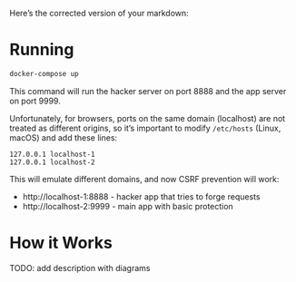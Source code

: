 Here’s the corrected version of your markdown:

# Running

```bash
docker-compose up
```

This command will run the hacker server on port 8888 and the app server on port 9999.

Unfortunately, for browsers, ports on the same domain (localhost) are not treated as different origins, so it’s important to modify `/etc/hosts` (Linux, macOS) and add these lines:

```
127.0.0.1 localhost-1
127.0.0.1 localhost-2
```

This will emulate different domains, and now CSRF prevention will work:

- http://localhost-1:8888 - hacker app that tries to forge requests
- http://localhost-2:9999 - main app with basic protection

# How it Works

TODO: add description with diagrams
